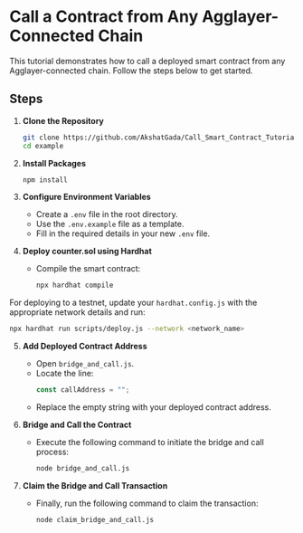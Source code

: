 # Call a Contract from Any Agglayer-Connected Chain

This tutorial demonstrates how to call a deployed smart contract from any Agglayer-connected chain. Follow the steps below to get started.

## Steps

1. **Clone the Repository**
   ```bash
   git clone https://github.com/AkshatGada/Call_Smart_Contract_Tutorial.git example
   cd example
   ```
2. **Install Packages**
   ```bash
   npm install
   ```
3. **Configure Environment Variables**
   - Create a `.env` file in the root directory.
   - Use the `.env.example` file as a template.
   - Fill in the required details in your new `.env` file.

4. **Deploy counter.sol using Hardhat**
   - Compile the smart contract:
     ```bash
     npx hardhat compile
     ```
For deploying to a testnet, update your `hardhat.config.js` with the appropriate network details and run:
```bash
npx hardhat run scripts/deploy.js --network <network_name>
```
5. **Add Deployed Contract Address**
   - Open `bridge_and_call.js`.
   - Locate the line:
     ```javascript
     const callAddress = "";
     ```
   - Replace the empty string with your deployed contract address.

6. **Bridge and Call the Contract**
   - Execute the following command to initiate the bridge and call process:
     ```bash
     node bridge_and_call.js
     ```
7. **Claim the Bridge and Call Transaction**
   - Finally, run the following command to claim the transaction:
     ```bash
     node claim_bridge_and_call.js
     ```